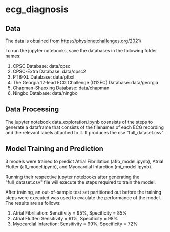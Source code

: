 # ecg_diagnosis

## Data

The data is obtained from https://physionetchallenges.org/2021/

To run the jupyter notebooks, save the databases in the following folder names:
1. CPSC Database: data/cpsc
2. CPSC-Extra Database: data/cpsc2
3. PTB-XL Database: data/ptbxl
4. The Georgia 12-lead ECG Challenge (G12EC) Database: data/georgia
5. Chapman-Shaoxing Database: data/chapman
6. Ningbo Database: data/ningbo

## Data Processing

The jupyter notebook data_exploration.ipynb cosnsists of the steps to generate a dataframe that consists of the filenames of each ECG recording and the relevant labels attached to it. It produces the csv "full_dataset.csv".

## Model Training and Prediction

3 models were trained to predict Atrial Fibrillation (afib_model.ipynb), Atrial Flutter (afl_model.ipynb), and Myocardial Infarction (mi_model.ipynb).

Running their respective jupyter notebooks after generating the "full_dataset.csv" file will execute the steps required to train the model.

After training, an out-of-sample test set partitioned out before the training steps were executed was used to evaulate the performance of the model. The results are as follows:
1.  Atrial Fibrillation: Sensitivity = 95%, Specificity = 85%
2.	Atrial Flutter: Sensitivity = 91%, Specificity = 98%
3.	Myocardial Infarction: Sensitivity = 99%, Specificity = 72%
